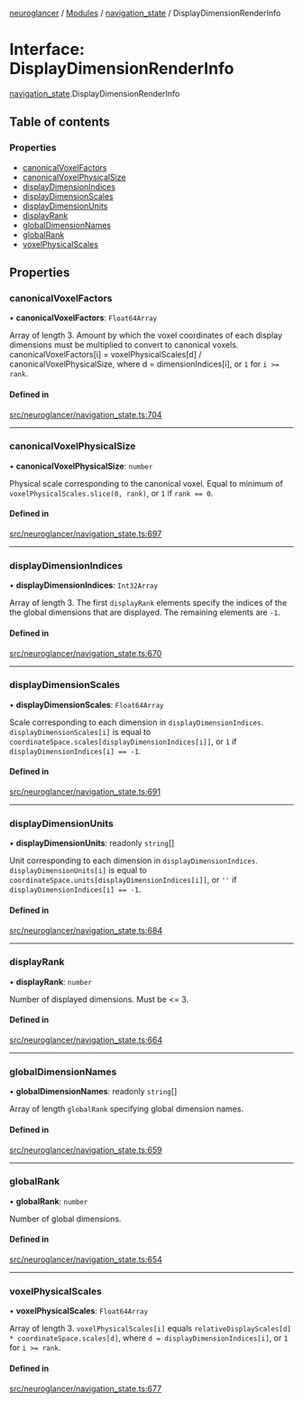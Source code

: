 [neuroglancer](../README.md) / [Modules](../modules.md) / [navigation\_state](../modules/navigation_state.md) / DisplayDimensionRenderInfo

# Interface: DisplayDimensionRenderInfo

[navigation_state](../modules/navigation_state.md).DisplayDimensionRenderInfo

## Table of contents

### Properties

- [canonicalVoxelFactors](navigation_state.DisplayDimensionRenderInfo.md#canonicalvoxelfactors)
- [canonicalVoxelPhysicalSize](navigation_state.DisplayDimensionRenderInfo.md#canonicalvoxelphysicalsize)
- [displayDimensionIndices](navigation_state.DisplayDimensionRenderInfo.md#displaydimensionindices)
- [displayDimensionScales](navigation_state.DisplayDimensionRenderInfo.md#displaydimensionscales)
- [displayDimensionUnits](navigation_state.DisplayDimensionRenderInfo.md#displaydimensionunits)
- [displayRank](navigation_state.DisplayDimensionRenderInfo.md#displayrank)
- [globalDimensionNames](navigation_state.DisplayDimensionRenderInfo.md#globaldimensionnames)
- [globalRank](navigation_state.DisplayDimensionRenderInfo.md#globalrank)
- [voxelPhysicalScales](navigation_state.DisplayDimensionRenderInfo.md#voxelphysicalscales)

## Properties

### canonicalVoxelFactors

• **canonicalVoxelFactors**: `Float64Array`

Array of length 3.  Amount by which the voxel coordinates of each display dimensions must be
multiplied to convert to canonical voxels.  canonicalVoxelFactors[i] = voxelPhysicalScales[d] /
canonicalVoxelPhysicalSize, where d = dimensionIndices[i], or `1` for `i >= rank`.

#### Defined in

[src/neuroglancer/navigation_state.ts:704](https://github.com/ActiveBrainAtlas2/neuroglancer/blob/285e65d7/src/neuroglancer/navigation_state.ts#L704)

___

### canonicalVoxelPhysicalSize

• **canonicalVoxelPhysicalSize**: `number`

Physical scale corresponding to the canonical voxel.  Equal to minimum of
`voxelPhysicalScales.slice(0, rank)`, or `1` if `rank == 0`.

#### Defined in

[src/neuroglancer/navigation_state.ts:697](https://github.com/ActiveBrainAtlas2/neuroglancer/blob/285e65d7/src/neuroglancer/navigation_state.ts#L697)

___

### displayDimensionIndices

• **displayDimensionIndices**: `Int32Array`

Array of length 3.  The first `displayRank` elements specify the indices of the the global
dimensions that are displayed.  The remaining elements are `-1`.

#### Defined in

[src/neuroglancer/navigation_state.ts:670](https://github.com/ActiveBrainAtlas2/neuroglancer/blob/285e65d7/src/neuroglancer/navigation_state.ts#L670)

___

### displayDimensionScales

• **displayDimensionScales**: `Float64Array`

Scale corresponding to each dimension in `displayDimensionIndices`.
`displayDimensionScales[i]` is equal to `coordinateSpace.scales[displayDimensionIndices[i]]`,
or `1` if `displayDimensionIndices[i] == -1`.

#### Defined in

[src/neuroglancer/navigation_state.ts:691](https://github.com/ActiveBrainAtlas2/neuroglancer/blob/285e65d7/src/neuroglancer/navigation_state.ts#L691)

___

### displayDimensionUnits

• **displayDimensionUnits**: readonly `string`[]

Unit corresponding to each dimension in `displayDimensionIndices`.  `displayDimensionUnits[i]`
is equal to `coordinateSpace.units[displayDimensionIndices[i]]`, or `''` if
`displayDimensionIndices[i] == -1`.

#### Defined in

[src/neuroglancer/navigation_state.ts:684](https://github.com/ActiveBrainAtlas2/neuroglancer/blob/285e65d7/src/neuroglancer/navigation_state.ts#L684)

___

### displayRank

• **displayRank**: `number`

Number of displayed dimensions.  Must be <= 3.

#### Defined in

[src/neuroglancer/navigation_state.ts:664](https://github.com/ActiveBrainAtlas2/neuroglancer/blob/285e65d7/src/neuroglancer/navigation_state.ts#L664)

___

### globalDimensionNames

• **globalDimensionNames**: readonly `string`[]

Array of length `globalRank` specifying global dimension names.

#### Defined in

[src/neuroglancer/navigation_state.ts:659](https://github.com/ActiveBrainAtlas2/neuroglancer/blob/285e65d7/src/neuroglancer/navigation_state.ts#L659)

___

### globalRank

• **globalRank**: `number`

Number of global dimensions.

#### Defined in

[src/neuroglancer/navigation_state.ts:654](https://github.com/ActiveBrainAtlas2/neuroglancer/blob/285e65d7/src/neuroglancer/navigation_state.ts#L654)

___

### voxelPhysicalScales

• **voxelPhysicalScales**: `Float64Array`

Array of length 3.  `voxelPhysicalScales[i]` equals
`relativeDisplayScales[d] * coordinateSpace.scales[d]`,
where `d = displayDimensionIndices[i]`, or `1` for `i >= rank`.

#### Defined in

[src/neuroglancer/navigation_state.ts:677](https://github.com/ActiveBrainAtlas2/neuroglancer/blob/285e65d7/src/neuroglancer/navigation_state.ts#L677)

